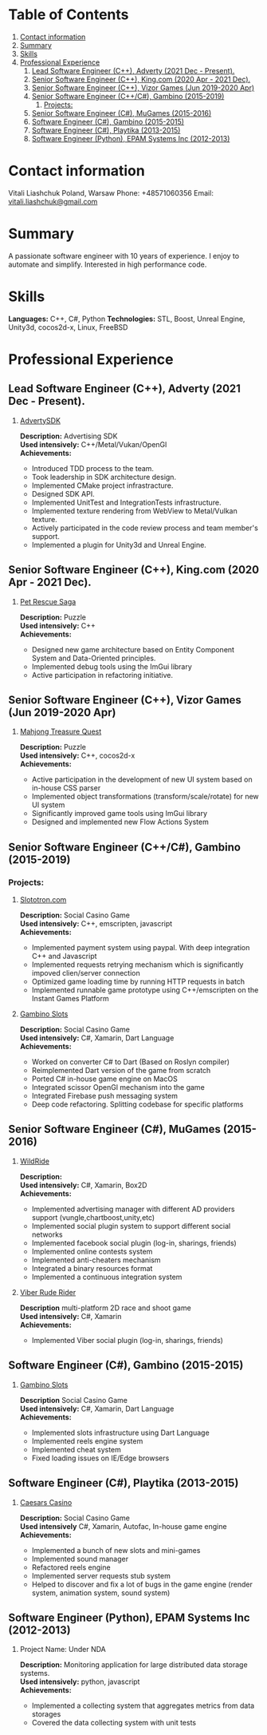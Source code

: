 
# Table of Contents

1.  [Contact information](#orgf43f95d)
2.  [Summary](#org3a4b75c)
3.  [Skills](#orga7a989e)
4.  [Professional Experience](#org93fc652)
    1.  [Lead Software Engineer (C++), Adverty (2021 Dec - Present).](#org4885849)
    2.  [Senior Software Engineer (C++), King.com (2020 Apr - 2021 Dec).](#org3a4febc)
    3.  [Senior Software Engineer (C++), Vizor Games (Jun 2019-2020 Apr)](#orge4c0ebd)
    4.  [Senior Software Engineer (C++/C#), Gambino (2015-2019)](#orgce6c0b0)
        1.  [Projects:](#orgfbe9196)
    5.  [Senior Software Engineer (C#), MuGames (2015-2016)](#org775ba3d)
    6.  [Software Engineer (C#), Gambino (2015-2015)](#org8393a4b)
    7.  [Software Engineer (C#), Playtika (2013-2015)](#org387acad)
    8.  [Software Engineer (Python), EPAM Systems Inc (2012-2013)](#org46e83bc)


<a id="orgf43f95d"></a>

# Contact information

Vitali Liashchuk
Poland, Warsaw
Phone: +48571060356
Email: [vitali.liashchuk@gmail.com](mailto:vitali.liashchuk@gmail.com)


<a id="org3a4b75c"></a>

# Summary

A passionate software engineer with 10 years of experience. I enjoy to automate and simplify. Interested in high performance code.


<a id="orga7a989e"></a>

# Skills

**Languages:** C++, C#, Python
**Technologies:** STL, Boost, Unreal Engine, Unity3d, cocos2d-x, Linux, FreeBSD


<a id="org93fc652"></a>

# Professional Experience


<a id="org4885849"></a>

## Lead Software Engineer (C++), Adverty (2021 Dec - Present).

1.  [AdvertySDK](http://adverty.com)

    **Description:** Advertising SDK    
    **Used intensively:** C++/Metal/Vukan/OpenGl   
    **Achievements:**
    
    -   Introduced TDD process to the team.
    -   Took leadership in SDK architecture design.
    -   Implemented CMake project infrastracture.
    -   Designed SDK API.
    -   Implemented UnitTest and IntegrationTests infrastructure.
    -   Implemented texture rendering from WebView to Metal/Vulkan texture.
    -   Actively participated in the code review process and team member's support.
    -   Implemented a plugin for Unity3d and Unreal Engine.


<a id="org3a4febc"></a>

## Senior Software Engineer (C++), King.com (2020 Apr - 2021 Dec).

1.  [Pet Rescue Saga](https://apps.apple.com/se/app/pet-rescue-saga/id572821456)

    **Description:** Puzzle  
    **Used intensively:** C++  
    **Achievements:**
    
    -   Designed new game architecture based on Entity Component System and Data-Oriented principles.
    -   Implemented debug tools using the ImGui library
    -   Active participation in refactoring initiative.


<a id="orge4c0ebd"></a>

## Senior Software Engineer (C++), Vizor Games (Jun 2019-2020 Apr)

1.  [Mahjong Treasure Quest](https://apps.apple.com/us/app/mahjong-treasure-quest/id1098189387)

    **Description:** Puzzle  
    **Used intensively:** C++, cocos2d-x  
    **Achievements:**
    
    -   Active participation in the development of new UI system based on in-house CSS parser
    -   Implemented object transformations (transform/scale/rotate) for new UI system
    -   Significantly improved game tools using ImGui library
    -   Designed and implemented new Flow Actions System


<a id="orgce6c0b0"></a>

## Senior Software Engineer (C++/C#), Gambino (2015-2019)


<a id="orgfbe9196"></a>

### Projects:

1.  [Slototron.com](https:://slototron.com)

    **Description:** Social Casino Game  
    **Used intensively:** C++, emscripten, javascript  
    **Achievements:**
    
    -   Implemented payment system using paypal. With deep integration C++ and Javascript
    -   Implemented requests retrying mechanism which is significantly impoved clien/server connection
    -   Optimized game loading time by running HTTP requests in batch
    -   Implemented runnable game prototype using C++/emscripten on the Instant Games Platform

2.  [Gambino Slots](https://apps.apple.com/us/app/gambino-slots-machine-casino/id1339105679)

    **Description:** Social Casino Game  
    **Used intensively:** C#, Xamarin, Dart Language  
    **Achievements:**
    
    -   Worked on converter C# to Dart (Based on Roslyn compiler)
    -   Reimplemented  Dart version of the game from scratch
    -   Ported C# in-house game engine on MacOS
    -   Integrated scissor OpenGl mechanism into the game
    -   Integrated Firebase push messaging system
    -   Deep code refactoring. Splitting codebase for specific platforms


<a id="org775ba3d"></a>

## Senior Software Engineer (C#), MuGames (2015-2016)

1.  [WildRide](https://www.youtube.com/watch?v=2PBA6-wSNi0)

    **Description:**   
    **Used intensively:** C#, Xamarin, Box2D  
    **Achievements:**
    
    -   Implemented advertising manager with different AD providers support (vungle,chartboost,unity,etc)
    -   Implemented social plugin system to support different social networks
    -   Implemented facebook social plugin (log-in, sharings, friends)
    -   Implemented online contests system
    -   Implemented anti-cheaters mechanism
    -   Integrated a binary resources format
    -   Implemented a continuous integration system

2.  [Viber Rude Rider](https://www.youtube.com/watch?v=l7paSgeKoFU)

    **Description** multi-platform 2D race and shoot game  
    **Used intensively:** C#, Xamarin  
    **Achievements:**
    
    -   Implemented Viber social plugin (log-in, sharings, friends)


<a id="org8393a4b"></a>

## Software Engineer (C#), Gambino (2015-2015)

1.  [Gambino Slots](https://apps.apple.com/us/app/gambino-slots-machine-casino/id1339105679)

    **Description** Social Casino Game  
    **Used intensively:** C#, Xamarin, Dart Language  
    **Achievements:**
    
    -   Implemented slots infrastructure using Dart Language
    -   Implemented reels engine system
    -   Implemented cheat system
    -   Fixed loading issues on IE/Edge browsers


<a id="org387acad"></a>

## Software Engineer (C#), Playtika (2013-2015)

1.  [Caesars Casino](https://apps.apple.com/us/app/caesars-casino-official-slots/id603097018)

    **Description:** Social Casino Game  
    **Used intensively** C#, Xamarin, Autofac, In-house game engine  
    **Achievements:**
    
    -   Implemented a bunch of new slots and mini-games
    -   Implemented sound manager
    -   Refactored reels engine
    -   Implemented server requests stub system
    -   Helped to discover and fix a lot of bugs in the game engine (render system, animation system, sound system)


<a id="org46e83bc"></a>

## Software Engineer (Python), EPAM Systems Inc (2012-2013)

1.  Project Name: Under NDA

    **Description:** Monitoring application for large distributed data storage systems.  
    **Used intensively:** python, javascript  
    **Achievements:**
    
    -   Implemented a collecting system that aggregates metrics from data storages
    -   Covered the data collecting system with unit tests

